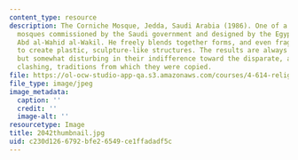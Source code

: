 ```yaml
---
content_type: resource
description: The Corniche Mosque, Jedda, Saudi Arabia (1986). One of a series of small
  mosques commissioned by the Saudi government and designed by the Egyptian architect
  Abd al-Wahid al-Wakil. He freely blends together forms, and even fragments of forms,
  to create plastic, sculpture-like structures. The results are always visually pleasing,
  but somewhat disturbing in their indifference toward the disparate, and sometimes
  clashing, traditions from which they were copied.
file: https://ol-ocw-studio-app-qa.s3.amazonaws.com/courses/4-614-religious-architecture-and-islamic-cultures-fall-2002/c230d1266792bfe26549ce1ffadadf5c_2042thumbnail.jpg
file_type: image/jpeg
image_metadata:
  caption: ''
  credit: ''
  image-alt: ''
resourcetype: Image
title: 2042thumbnail.jpg
uid: c230d126-6792-bfe2-6549-ce1ffadadf5c
---
```

